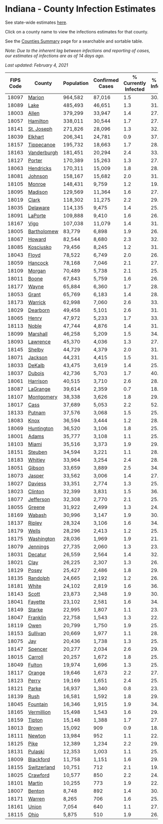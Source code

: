 # Indiana - County Infection Estimates

See state-wide estimates [here](/infections/us-in).

Click on a county name to view the infections estimates for that county.

See the [Counties Summary](/infections/summary-counties) page for a searchable and sortable table.

*Note: Due to the inherent lag between infections and reporting of cases, our estimates of infections are as of 14 days ago.*

*Last updated: February 4, 2021*

|   FIPS Code |                     County |   Population |   Confirmed Cases |   % Currently Infected |   % Total Infected |
|-------------|----------------------------|--------------|-------------------|------------------------|--------------------|
|       18097 |           [Marion](marion) |      964,582 |            87,016 |                    1.5 |               30.0 |
|       18089 |               [Lake](lake) |      485,493 |            46,651 |                    1.3 |               31.0 |
|       18003 |             [Allen](allen) |      379,299 |            33,947 |                    1.4 |               27.6 |
|       18057 |       [Hamilton](hamilton) |      338,011 |            30,544 |                    1.7 |               27.8 |
|       18141 |   [St. Joseph](st.-joseph) |      271,826 |            28,096 |                    1.3 |               32.2 |
|       18039 |         [Elkhart](elkhart) |      206,341 |            24,781 |                    0.9 |               37.8 |
|       18157 |   [Tippecanoe](tippecanoe) |      195,732 |            18,663 |                    1.7 |               28.6 |
|       18163 | [Vanderburgh](vanderburgh) |      181,451 |            20,294 |                    2.4 |               33.4 |
|       18127 |           [Porter](porter) |      170,389 |            15,263 |                    1.3 |               27.5 |
|       18063 |     [Hendricks](hendricks) |      170,311 |            15,009 |                    1.8 |               28.2 |
|       18081 |         [Johnson](johnson) |      158,167 |            15,682 |                    2.0 |               31.4 |
|       18105 |           [Monroe](monroe) |      148,431 |             9,759 |                    1.2 |               19.8 |
|       18095 |         [Madison](madison) |      129,569 |            11,364 |                    1.6 |               27.5 |
|       18019 |             [Clark](clark) |      118,302 |            11,275 |                    2.2 |               29.3 |
|       18035 |       [Delaware](delaware) |      114,135 |             9,475 |                    1.4 |               25.4 |
|       18091 |         [LaPorte](laporte) |      109,888 |             9,410 |                    1.6 |               26.4 |
|       18167 |               [Vigo](vigo) |      107,038 |            11,079 |                    1.4 |               31.1 |
|       18005 | [Bartholomew](bartholomew) |       83,779 |             6,898 |                    1.9 |               26.0 |
|       18067 |           [Howard](howard) |       82,544 |             8,680 |                    2.3 |               32.0 |
|       18085 |     [Kosciusko](kosciusko) |       79,456 |             8,245 |                    1.2 |               31.4 |
|       18043 |             [Floyd](floyd) |       78,522 |             6,749 |                    2.0 |               26.6 |
|       18059 |         [Hancock](hancock) |       78,168 |             7,046 |                    2.1 |               27.8 |
|       18109 |           [Morgan](morgan) |       70,489 |             5,738 |                    2.1 |               25.0 |
|       18011 |             [Boone](boone) |       67,843 |             5,759 |                    1.6 |               26.6 |
|       18177 |             [Wayne](wayne) |       65,884 |             6,360 |                    1.7 |               28.9 |
|       18053 |             [Grant](grant) |       65,769 |             6,183 |                    1.4 |               28.7 |
|       18173 |         [Warrick](warrick) |       62,998 |             7,060 |                    2.6 |               33.6 |
|       18029 |       [Dearborn](dearborn) |       49,458 |             5,101 |                    2.6 |               31.4 |
|       18065 |             [Henry](henry) |       47,972 |             5,233 |                    1.7 |               33.1 |
|       18113 |             [Noble](noble) |       47,744 |             4,876 |                    1.4 |               31.6 |
|       18099 |       [Marshall](marshall) |       46,258 |             5,209 |                    1.5 |               34.4 |
|       18093 |       [Lawrence](lawrence) |       45,370 |             4,036 |                    1.3 |               27.6 |
|       18145 |           [Shelby](shelby) |       44,729 |             4,379 |                    2.0 |               31.2 |
|       18071 |         [Jackson](jackson) |       44,231 |             4,415 |                    1.5 |               31.9 |
|       18033 |           [DeKalb](dekalb) |       43,475 |             3,619 |                    1.4 |               25.0 |
|       18037 |           [Dubois](dubois) |       42,736 |             5,703 |                    1.7 |               40.5 |
|       18061 |       [Harrison](harrison) |       40,515 |             3,710 |                    2.6 |               28.2 |
|       18087 |       [LaGrange](lagrange) |       39,614 |             2,359 |                    0.7 |               18.6 |
|       18107 |   [Montgomery](montgomery) |       38,338 |             3,626 |                    1.8 |               29.1 |
|       18017 |               [Cass](cass) |       37,689 |             5,053 |                    2.2 |               52.6 |
|       18133 |           [Putnam](putnam) |       37,576 |             3,068 |                    1.5 |               25.1 |
|       18083 |               [Knox](knox) |       36,594 |             3,444 |                    1.2 |               28.2 |
|       18069 |   [Huntington](huntington) |       36,520 |             3,106 |                    1.8 |               25.0 |
|       18001 |             [Adams](adams) |       35,777 |             3,108 |                    1.1 |               25.9 |
|       18103 |             [Miami](miami) |       35,516 |             3,373 |                    1.9 |               29.2 |
|       18151 |         [Steuben](steuben) |       34,594 |             3,221 |                    1.1 |               28.1 |
|       18183 |         [Whitley](whitley) |       33,964 |             3,254 |                    2.4 |               28.4 |
|       18051 |           [Gibson](gibson) |       33,659 |             3,889 |                    2.5 |               34.1 |
|       18073 |           [Jasper](jasper) |       33,562 |             3,006 |                    1.4 |               27.1 |
|       18027 |         [Daviess](daviess) |       33,351 |             2,774 |                    1.3 |               25.5 |
|       18023 |         [Clinton](clinton) |       32,399 |             3,831 |                    1.5 |               36.5 |
|       18077 |     [Jefferson](jefferson) |       32,308 |             2,770 |                    2.1 |               25.5 |
|       18055 |           [Greene](greene) |       31,922 |             2,499 |                    1.3 |               24.5 |
|       18169 |           [Wabash](wabash) |       30,996 |             3,147 |                    1.9 |               30.7 |
|       18137 |           [Ripley](ripley) |       28,324 |             3,106 |                    1.6 |               34.1 |
|       18179 |             [Wells](wells) |       28,296 |             2,413 |                    1.2 |               25.6 |
|       18175 |   [Washington](washington) |       28,036 |             1,969 |                    1.9 |               21.2 |
|       18079 |       [Jennings](jennings) |       27,735 |             2,060 |                    1.3 |               23.6 |
|       18031 |         [Decatur](decatur) |       26,559 |             2,564 |                    1.4 |               32.4 |
|       18021 |               [Clay](clay) |       26,225 |             2,307 |                    1.3 |               26.4 |
|       18129 |             [Posey](posey) |       25,427 |             2,486 |                    1.8 |               29.1 |
|       18135 |       [Randolph](randolph) |       24,665 |             2,192 |                    1.2 |               26.9 |
|       18181 |             [White](white) |       24,102 |             2,819 |                    1.6 |               36.8 |
|       18143 |             [Scott](scott) |       23,873 |             2,348 |                    1.9 |               30.3 |
|       18041 |         [Fayette](fayette) |       23,102 |             2,581 |                    1.6 |               34.0 |
|       18149 |           [Starke](starke) |       22,995 |             1,807 |                    1.1 |               23.9 |
|       18047 |       [Franklin](franklin) |       22,758 |             1,543 |                    1.3 |               22.3 |
|       18119 |               [Owen](owen) |       20,799 |             1,750 |                    1.9 |               25.2 |
|       18153 |       [Sullivan](sullivan) |       20,669 |             1,977 |                    1.1 |               28.8 |
|       18075 |                 [Jay](jay) |       20,436 |             1,738 |                    1.3 |               25.7 |
|       18147 |         [Spencer](spencer) |       20,277 |             2,034 |                    2.6 |               29.4 |
|       18015 |         [Carroll](carroll) |       20,257 |             1,672 |                    1.8 |               25.4 |
|       18049 |           [Fulton](fulton) |       19,974 |             1,696 |                    1.3 |               25.9 |
|       18117 |           [Orange](orange) |       19,646 |             1,673 |                    2.2 |               27.0 |
|       18123 |             [Perry](perry) |       19,169 |             1,651 |                    2.4 |               25.7 |
|       18121 |             [Parke](parke) |       16,937 |             1,340 |                    0.8 |               23.9 |
|       18139 |               [Rush](rush) |       16,581 |             1,592 |                    1.8 |               29.3 |
|       18045 |       [Fountain](fountain) |       16,346 |             1,915 |                    1.9 |               34.8 |
|       18165 |   [Vermillion](vermillion) |       15,498 |             1,543 |                    1.6 |               29.5 |
|       18159 |           [Tipton](tipton) |       15,148 |             1,388 |                    1.7 |               27.6 |
|       18013 |             [Brown](brown) |       15,092 |               909 |                    0.9 |               18.5 |
|       18111 |           [Newton](newton) |       13,984 |               952 |                    1.1 |               22.1 |
|       18125 |               [Pike](pike) |       12,389 |             1,234 |                    2.2 |               29.3 |
|       18131 |         [Pulaski](pulaski) |       12,353 |             1,003 |                    1.1 |               25.0 |
|       18009 |     [Blackford](blackford) |       11,758 |             1,151 |                    1.6 |               29.4 |
|       18155 | [Switzerland](switzerland) |       10,751 |               712 |                    2.1 |               19.9 |
|       18025 |       [Crawford](crawford) |       10,577 |               850 |                    2.2 |               24.0 |
|       18101 |           [Martin](martin) |       10,255 |               773 |                    1.9 |               22.5 |
|       18007 |           [Benton](benton) |        8,748 |               892 |                    1.4 |               30.9 |
|       18171 |           [Warren](warren) |        8,265 |               706 |                    1.6 |               25.7 |
|       18161 |             [Union](union) |        7,054 |               640 |                    1.1 |               27.5 |
|       18115 |               [Ohio](ohio) |        5,875 |               510 |                    1.9 |               26.3 |